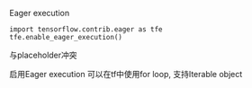 Eager execution

```
import tensorflow.contrib.eager as tfe
tfe.enable_eager_execution()
```
与placeholder冲突

启用Eager execution 可以在tf中使用for loop, 支持Iterable object

